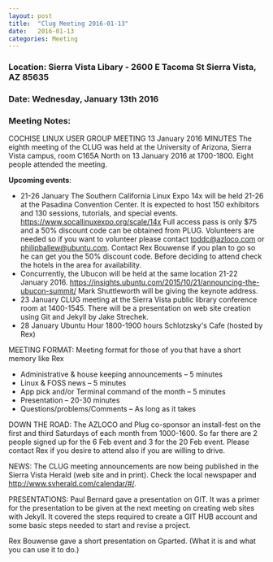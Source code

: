 ```yaml
---
layout: post
title:  "Clug Meeting 2016-01-13"
date:   2016-01-13
categories: Meeting
---
```

### Location: Sierra Vista Libary - 2600 E Tacoma St Sierra Vista, AZ 85635

### Date: Wednesday, January 13th 2016

### Meeting Notes:
COCHISE LINUX USER GROUP MEETING 13 January 2016 MINUTES
The eighth meeting of the CLUG was held at the University of Arizona, Sierra Vista campus, room C165A North on 13 January 2016 at 1700-1800.  Eight people attended the meeting.
  
**Upcoming events**:

* 21-26 January The Southern California Linux Expo 14x will be held 21-26 at the Pasadina Convention Center. It is expected to host 150 exhibitors and 130 sessions, tutorials, and special events. https://www.socallinuxexpo.org/scale/14x Full access pass is only $75 and a 50% discount code can be obtained from PLUG. Volunteers are needed so if you want to volunteer please contact toddc@azloco.com or philipballew@ubuntu.com.  Contact Rex Bouwense if you plan to go so he can get you the 50% discount code.  Before deciding to attend check the hotels in the area for availability.
* Concurrently, the Ubucon will be held at the same location 21-22 January 2016. https://insights.ubuntu.com/2015/10/21/announcing-the-ubucon-summit/ Mark Shuttleworth will be giving the keynote address.
* 23 January CLUG meeting at the Sierra Vista public library conference room at 1400-1545.  There will be a presentation on web site creation using Git and Jekyll by Jake Strechek.
* 28 January Ubuntu Hour 1800-1900 hours  Schlotzsky's Cafe (hosted by Rex)
  
MEETING FORMAT:
Meeting format for those of you that have a short memory like Rex

* Administrative & house keeping announcements – 5 minutes
* Linux & FOSS news – 5 minutes
* App pick and/or Terminal command of the month – 5 minutes
* Presentation – 20-30 minutes
* Questions/problems/Comments – As long as it takes
  
DOWN THE ROAD:
The AZLOCO and Plug co-sponsor an install-fest on the first and third Saturdays of each month from 1000-1600.  So far there are 2 people signed up for the 6 Feb event and 3 for the 20 Feb event.  Please contact Rex if you desire to attend also if you are willing to drive.
  
NEWS:
The CLUG meeting announcements are now being published in the Sierra Vista Herald (web site and in print).  Check the local newspaper and http://www.svherald.com/calendar/#/.

PRESENTATIONS:
Paul Bernard gave a presentation on GIT.  It was a primer for the presentation to be given at the next meeting on creating web sites with Jekyll. It covered the steps required to create a GIT HUB account and some basic steps needed to start and revise a project.

Rex Bouwense gave a short presentation on Gparted. (What it is and what you can use it to do.)

